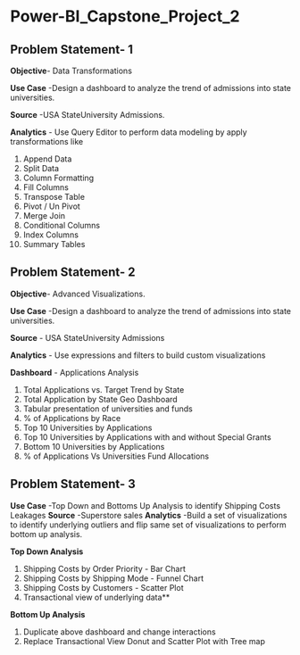# Power-BI_Capstone_Project_2
## Problem Statement- 1  

**Objective**- Data Transformations    
 
**Use Case** -Design a dashboard to analyze the trend of admissions into state universities.  

**Source** -USA StateUniversity Admissions.  

**Analytics** - Use Query Editor to perform data modeling by apply transformations like  
1. Append Data
2. Split Data
3. Column Formatting
4. Fill Columns
5. Transpose Table
6. Pivot / Un Pivot
7. Merge Join
8. Conditional Columns
9. Index Columns
10. Summary Tables

## Problem Statement- 2
**Objective**- Advanced Visualizations.  

**Use Case** -Design a dashboard to analyze the trend of admissions into state universities.  

**Source** - USA StateUniversity Admissions  

**Analytics** - Use expressions and filters to build custom visualizations  

**Dashboard** - Applications Analysis  

1. Total Applications vs. Target Trend by State
2. Total Application by State Geo Dashboard
3. Tabular presentation of universities and funds
4. % of Applications by Race
5. Top 10 Universities by Applications
6. Top 10 Universities by Applications with and without Special Grants
7. Bottom 10 Universities by Applications
8. % of Applications Vs Universities Fund Allocations

## Problem Statement- 3  
**Use Case** -Top Down and Bottoms Up Analysis to identify Shipping Costs Leakages
**Source** -Superstore sales
**Analytics** -Build a set of visualizations to identify underlying outliers and flip same set of
visualizations to perform bottom up analysis.  

**Top Down Analysis**
1. Shipping Costs by Order Priority - Bar Chart
2. Shipping Costs by Shipping Mode - Funnel Chart
3. Shipping Costs by Customers - Scatter Plot
4. Transactional view of underlying data**

**Bottom Up Analysis**
1. Duplicate above dashboard and change interactions
2. Replace Transactional View Donut and Scatter Plot with Tree map
